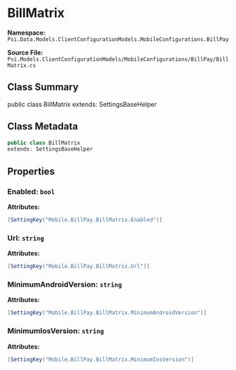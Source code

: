 # BillMatrix

**Namespace:** `Psi.Data.Models.ClientConfigurationModels.MobileConfigurations.BillPay`

**Source File:** `Psi.Models.ClientConfigurationModels/MobileConfigurations/BillPay/BillMatrix.cs`

## Class Summary

public class BillMatrix
extends: SettingsBaseHelper

## Class Metadata

```typescript
public class BillMatrix
extends: SettingsBaseHelper
```

## Properties

### Enabled: `bool`

**Attributes:**
```csharp
[SettingKey("Mobile.BillPay.BillMatrix.Enabled")]
```

### Url: `string`

**Attributes:**
```csharp
[SettingKey("Mobile.BillPay.BillMatrix.Url")]
```

### MinimumAndroidVersion: `string`

**Attributes:**
```csharp
[SettingKey("Mobile.BillPay.BillMatrix.MinimumAndroidVersion")]
```

### MinimumIosVersion: `string`

**Attributes:**
```csharp
[SettingKey("Mobile.BillPay.BillMatrix.MinimumIosVersion")]
```
